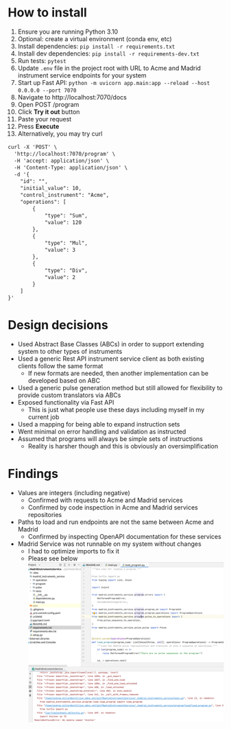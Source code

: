 # How to install
1. Ensure you are running Python 3.10
2. Optional: create a virtual environment (conda env, etc)
3. Install dependencies: `pip install -r requirements.txt`
4. Install dev dependencies: `pip install -r requirements-dev.txt`
5. Run tests: `pytest`
6. Update `.env` file in the project root with URL to Acme and Madrid instrument service endpoints for your system
7. Start up Fast API: `python -m uvicorn app.main:app --reload --host 0.0.0.0 --port 7070`
8. Navigate to http://localhost:7070/docs
9. Open POST /program
10. Click **Try it out** button
11. Paste your request
12. Press **Execute**
13. Alternatively, you may try curl
```
curl -X 'POST' \
  'http://localhost:7070/program' \
  -H 'accept: application/json' \
  -H 'Content-Type: application/json' \
  -d '{
    "id": "",
    "initial_value": 10,
    "control_instrument": "Acme",
    "operations": [
        {
            "type": "Sum",
            "value": 120
        },
        {
            "type": "Mul",
            "value": 3
        },
        {
            "type": "Div",
            "value": 2
        }
    ]
}'
```

# Design decisions
* Used Abstract Base Classes (ABCs) in order to support extending system to other types of instruments
* Used a generic Rest API instrument service client as both existing clients follow the same format
  * If new formats are needed, then another implementation can be developed based on ABC
* Used a generic pulse generation method but still allowed for flexibility to provide custom translators via ABCs
* Exposed functionality via Fast API
  * This is just what people use these days including myself in my current job
* Used a mapping for being able to expand instruction sets
* Went minimal on error handling and validation as instructed
* Assumed that programs will always be simple sets of instructions
  * Reality is harsher though and this is obviously an oversimplification

# Findings
* Values are integers (including negative) 
  * Confirmed with requests to Acme and Madrid services
  * Confirmed by code inspection in Acme and Madrid services repositories
* Paths to load and run endpoints are not the same between Acme and Madrid
  * Confirmed by inspecting OpenAPI documentation for these services
* Madrid Service was not runnable on my system without changes
  * I had to optimize imports to fix it
  * Please see below ![Screenshot from 2022-06-12 11-56-49.png](https://github.com/av-miller/ibm-quantum-exercise/blob/master/Screenshot%20from%202022-06-12%2011-56-49.png?raw=true)


